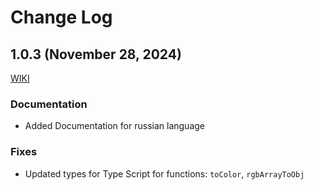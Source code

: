 # Change Log

## 1.0.3 (November 28, 2024)

[WIKI](https://github.com/or-temka/shegit/wiki/Changelog#v103)

### Documentation

- Added Documentation for russian language

### Fixes

- Updated types for Type Script for functions: `toColor`, `rgbArrayToObj`